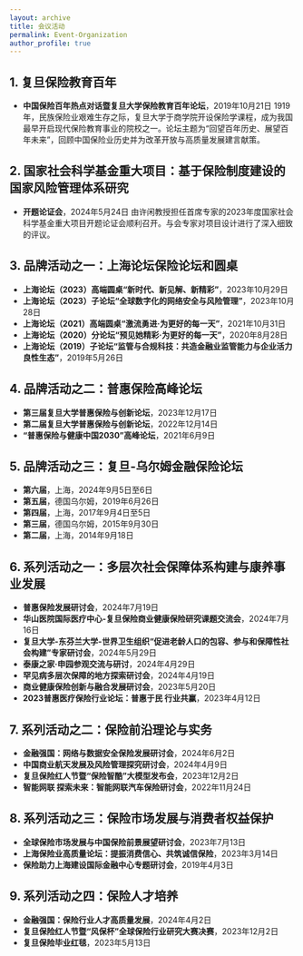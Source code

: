 ```yaml
---
layout: archive
title: 会议活动
permalink: Event-Organization
author_profile: true
---
```




## 1. 复旦保险教育百年
- **中国保险百年热点对话暨复旦大学保险教育百年论坛**，2019年10月21日
  1919年，民族保险业艰难生存之际，复旦大学于商学院开设保险学课程，成为我国最早开启现代保险教育事业的院校之一。论坛主题为“回望百年历史、展望百年未来”，回顾中国保险业历史并为改革开放与高质量发展建言献策。

## 2. 国家社会科学基金重大项目：基于保险制度建设的国家风险管理体系研究
- **开题论证会**，2024年5月24日
  由许闲教授担任首席专家的2023年度国家社会科学基金重大项目开题论证会顺利召开。与会专家对项目设计进行了深入细致的评议。

## 3. 品牌活动之一：上海论坛保险论坛和圆桌
- **上海论坛（2023）高端圆桌“新时代、新见解、新精彩”**，2023年10月29日
- **上海论坛（2023）子论坛“全球数字化的网络安全与风险管理”**，2023年10月28日
- **上海论坛（2021）高端圆桌“激流勇进·为更好的每一天”**，2021年10月31日
- **上海论坛（2020）分论坛“预见她精彩·为更好的每一天”**，2020年8月28日
- **上海论坛（2019）子论坛“监管与合规科技：共造金融业监管能力与企业活力良性生态”**，2019年5月26日

## 4. 品牌活动之二：普惠保险高峰论坛
- **第三届复旦大学普惠保险与创新论坛**，2023年12月17日
- **第二届复旦大学普惠保险与创新论坛**，2022年12月14日
- **“普惠保险与健康中国2030”高峰论坛**，2021年6月9日

## 5. 品牌活动之三：复旦-乌尔姆金融保险论坛
- **第六届**，上海，2024年9月5日至6日
- **第五届**，德国乌尔姆，2019年6月26日
- **第四届**，上海，2017年9月4日至5日
- **第三届**，德国乌尔姆，2015年9月30日
- **第二届**，上海，2014年9月18日

## 6. 系列活动之一：多层次社会保障体系构建与康养事业发展
- **普惠保险发展研讨会**，2024年7月19日
- **华山医院国际医疗中心-复旦保险商业健康保险研究课题交流会**，2024年7月16日
- **复旦大学-东芬兰大学-世界卫生组织“促进老龄人口的包容、参与和保障性社会构建”专家研讨会**，2024年5月29日
- **泰康之家·申园参观交流与研讨**，2024年4月29日
- **罕见病多层次保障的地方探索研讨会**，2024年4月19日
- **商业健康保险创新与融合发展研讨会**，2023年5月20日
- **2023普惠医疗保险行业论坛：普惠于民 行业共赢**，2023年4月12日

## 7. 系列活动之二：保险前沿理论与实务
- **金融强国：网络与数据安全保险发展研讨会**，2024年6月2日
- **中国商业航天发展及风险管理探究研讨会**，2024年4月9日
- **复旦保险红人节暨“保险智酷”大模型发布会**，2023年12月2日
- **智能网联 探索未来：智能网联汽车保险研讨会**，2022年11月24日

## 8. 系列活动之三：保险市场发展与消费者权益保护
- **全球保险市场发展与中国保险前景展望研讨会**，2023年7月13日
- **上海保险业高质量论坛：提振消费信心、共筑诚信保险**，2023年3月14日
- **保险助力上海建设国际金融中心专题研讨会**，2019年4月3日

## 9. 系列活动之四：保险人才培养
- **金融强国：保险行业人才高质量发展**，2024年4月2日
- **复旦保险红人节暨“风保杯”全球保险行业研究大赛决赛**，2023年12月2日
- **复旦保险毕业红毯**，2023年5月13日
